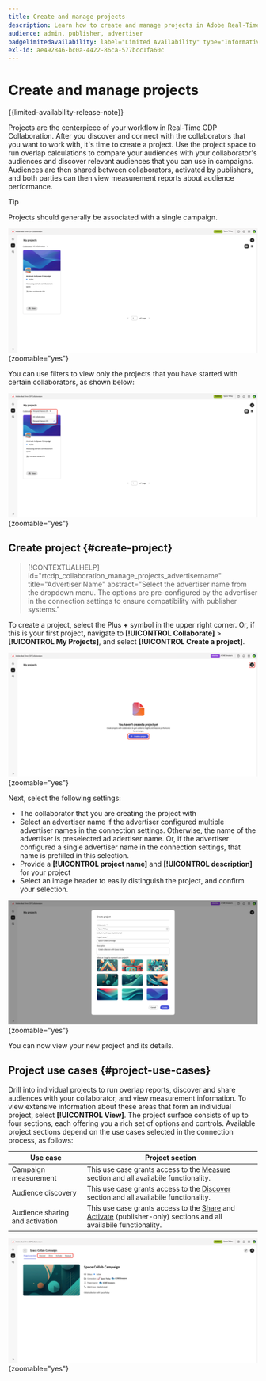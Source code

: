 ```yaml
---
title: Create and manage projects
description: Learn how to create and manage projects in Adobe Real-Time CDP Collaboration
audience: admin, publisher, advertiser
badgelimitedavailability: label="Limited Availability" type="Informative" url="https://helpx.adobe.com/legal/product-descriptions/real-time-customer-data-platform-collaboration.html newtab=true"
exl-id: ae492846-bc0a-4422-86ca-577bcc1fa60c
---
```

# Create and manage projects

{{limited-availability-release-note}}

Projects are the centerpiece of your workflow in Real-Time CDP Collaboration. After you discover and connect with the collaborators that you want to work with, it's time to create a project. Use the project space to run overlap calculations to compare your audiences with your collaborator's audiences and discover relevant audiences that you can use in campaigns. Audiences are then shared between collaborators, activated by publishers, and both parties can then view measurement reports about audience performance.

>[!TIP]
>
>Projects should generally be associated with a single campaign.

![View of all projects, unfiltered.](/help/assets/collaborate/manage-view-projects/projects-overview-page.png){zoomable="yes"}

You can use filters to view only the projects that you have started with certain collaborators, as shown below:

![Filtered view of projects with a single collaborator.](/help/assets/collaborate/manage-view-projects/filtered-project-view.png){zoomable="yes"}

## Create project {#create-project}

>[!CONTEXTUALHELP]
>id="rtcdp_collaboration_manage_projects_advertisername"
>title="Advertiser Name"
>abstract="Select the advertiser name from the dropdown menu. The options are pre-configured by the advertiser in the connection settings to ensure compatibility with publisher systems."

To create a project, select the Plus **+** symbol in the upper right corner. Or, if this is your first project, navigate to **[!UICONTROL Collaborate]** > **[!UICONTROL My Projects]**, and select **[!UICONTROL Create a project]**.

![Select plus symbol or Create a project to set up a new project.](/help/assets/collaborate/manage-view-projects/create-project.png){zoomable="yes"}

Next, select the following settings: 

* The collaborator that you are creating the project with
* Select an advertiser name if the advertiser configured multiple advertiser names in the connection settings. Otherwise, the name of the advertiser is preselected ad adertiser name. Or, if the advertiser configured a single advertiser name in the connection settings, that name is prefilled in this selection. 
* Provide a **[!UICONTROL project name]** and **[!UICONTROL description]** for your project 
* Select an image header to easily distinguish the project, and confirm your selection.

![Required options to set up a new project](/help/assets/collaborate/manage-view-projects/create-project-required-info.png){zoomable="yes"}

You can now view your new project and its details.

## Project use cases {#project-use-cases}

Drill into individual projects to run overlap reports, discover and share audiences with your collaborator, and view measurement information. To view extensive information about these areas that form an individual project, select **[!UICONTROL View]**. The project surface consists of up to four sections, each offering you a rich set of options and controls. Available project sections depend on the use cases selected in the connection process, as follows:

| Use case | Project section |
| --- | --- |
| Campaign measurement | This use case grants access to the [Measure](/help/guide/collaborate/measure.md) section and all availabile functionality. |
| Audience discovery | This use case grants access to the [Discover](/help/guide/collaborate/discover.md) section and all availabile functionality. |
| Audience sharing and activation | This use case grants access to the [Share](/help/guide/collaborate/share.md) and [Activate](/help/guide/collaborate/activate.md) (publisher-only) sections and all availabile functionality. |

![The project view with the available sections highlighted.](/help/assets/collaborate/manage-view-projects/project-sections.png){zoomable="yes"}
